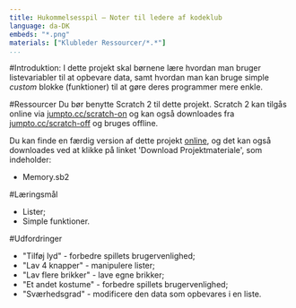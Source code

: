 ```yaml
---
title: Hukommelsesspil — Noter til ledere af kodeklub
language: da-DK
embeds: "*.png"
materials: ["Klubleder Ressourcer/*.*"] 
...
```


#Introduktion:
I dette projekt skal børnene lære hvordan man bruger listevariabler til at opbevare data, samt hvordan man kan bruge simple _custom_ blokke (funktioner) til at gøre deres programmer mere enkle.

#Ressourcer
Du bør benytte Scratch 2 til dette projekt. Scratch 2 kan tilgås online via [jumpto.cc/scratch-on](http://jumpto.cc/scratch-on) og kan også downloades fra [jumpto.cc/scratch-off](http://jumpto.cc/scratch-off) og bruges offline. 

Du kan finde en færdig version af dette projekt <a href="http://scratch.mit.edu/projects/34874510/#editor">online</a>, og det kan også downloades ved at klikke på linket 'Download Projektmateriale', som indeholder:  

+ Memory.sb2

#Læringsmål
+ Lister;
+ Simple funktioner.

#Udfordringer
+ "Tilføj lyd" - forbedre spillets brugervenlighed;
+ "Lav 4 knapper" - manipulere lister;
+ "Lav flere brikker" - lave egne brikker;
+ "Et andet kostume" - forbedre spillets brugervenlighed;
+ "Sværhedsgrad" - modificere den data som opbevares i en liste.  
